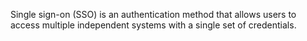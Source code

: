 Single sign-on (SSO) is an authentication method that allows users to access multiple independent systems with a single set of credentials.